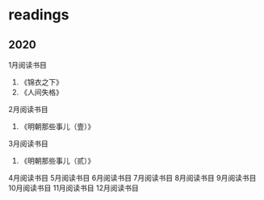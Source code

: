 # readings
## 2020
1月阅读书目

1. 《锦衣之下》
2. 《人间失格》

2月阅读书目

1. 《明朝那些事儿（壹）》

3月阅读书目

1. 《明朝那些事儿（贰）》

4月阅读书目
5月阅读书目
6月阅读书目
7月阅读书目
8月阅读书目
9月阅读书目
10月阅读书目
11月阅读书目
12月阅读书目
